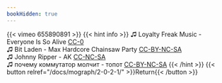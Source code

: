 ```yaml
---
bookHidden: true
---
```


{{< vimeo 655890891 >}}
{{< hint info >}}
♫ Loyalty Freak Music - Everyone Is So Alive [CC-0](https://freemusicarchive.org/music/Loyalty_Freak_Music/ROBOT_DANCE_/Loyalty_Freak_Music_-_ROBOT_DANCE__-_01_Everyone_is_so_alive)  
♫ Bit Laden - Max Hardcore Chainsaw Party [CC-BY-NC-SA](https://freemusicarchive.org/music/Bit_Laden/PORN-OH-RAMA_EP3/Bit_Laden_-_PORN-OH-RAMA_EP3_-_03_Max_Hardcores_Chainsaw_Party)  
♫ Johnny Ripper - AK [CC-NC-SA](https://freemusicarchive.org/music/johnny_ripper/2014041520203329/04_AK)  
♫ почему коммутатор молчит - топот [CC-BY-NC-SA](https://freemusicarchive.org/music/___1195/__1593/___-___-_08_)
{{< /hint >}}
{{< button relref="/docs/mograph/2-0-2-1/" >}}Return{{< /button >}}
